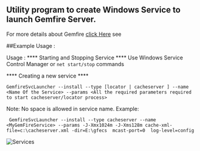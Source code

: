 ## Utility program to create Windows Service to launch Gemfire Server.
For more details about Gemfire [click Here](http://www.vmware.com/products/application-platform/vfabric-gemfire/overview.html) see 


##Example Usage :

 Usage :
 ****  Starting and Stopping Service  ****
 Use Windows Service Control Manager or `net start/stop` commands


 ****  Creating a new service  ****
 ```
 GemfireSvcLauncher --install --type [locator | cacheserver ] --name <Name Of the Service> --params <All the required parameters required to start cacheserver/locator process>
 ```
 
 Note: No space is allowed in service name.
 Example:
 
```
 GemfireSvcLauncher --install --type cacheserver --name <MyGemFireService> --params -J-Xmx1024m -J-Xms128m cache-xml-file=c:\cacheserver.xml -dir=E:\gfecs  mcast-port=0  log-level=config
```
 
 ![Services](https://raw.github.com/davinash/GemfireSvcLauncher/master/services.jpg)
 